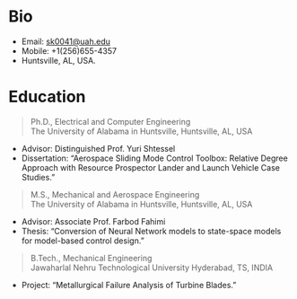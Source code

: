 # Bio 
* Email: sk0041@uah.edu
* Mobile: +1(256)655-4357 
* Huntsville, AL, USA.

# Education 

> Ph.D., Electrical and Computer Engineering                                                                         
The University of Alabama in Huntsville, Huntsville, AL, USA
* Advisor: Distinguished Prof. Yuri Shtessel 
* Dissertation: “Aerospace Sliding Mode Control Toolbox: Relative Degree Approach with Resource Prospector Lander and Launch Vehicle Case Studies.”

> M.S., Mechanical and Aerospace Engineering                                                                                
The University of Alabama in Huntsville, Huntsville, AL, USA                                                                   
* Advisor: Associate Prof. Farbod Fahimi 
* Thesis: “Conversion of Neural Network models to state-space models for model-based control design.”    

> B.Tech., Mechanical Engineering                                                                                                     
Jawaharlal Nehru Technological University Hyderabad, TS, INDIA
* Project: “Metallurgical Failure Analysis of Turbine Blades.” 
    
